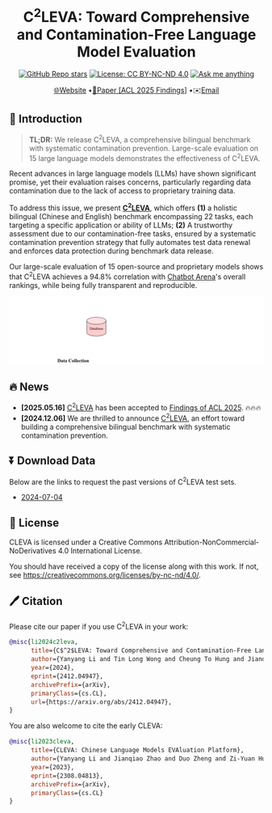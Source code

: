 # <h1 align="center">C<sup>2</sup>LEVA: Toward Comprehensive and Contamination-Free Language Model Evaluation</h1>
<div align="center">

[![GitHub Repo stars](https://img.shields.io/github/stars/Lavi-Lab/C2LEVA)](https://github.com/Lavi-Lab/C2LEVA/stargazers)
[![License: CC BY-NC-ND 4.0](https://img.shields.io/badge/License-CC_BY--NC--ND_4.0-blue.svg)](https://creativecommons.org/licenses/by-nc-nd/4.0/)
[![Ask me anything](https://img.shields.io/badge/Ask%20me-anything-blue.svg)](https://github.com/LaVi-Lab/C2LEVA/issues/new)

[🌐Website](http://www.lavicleva.com/c2leva/)
•[📜Paper \[ACL 2025 Findings\]](https://arxiv.org/abs/2412.04947)
•✉️<a href="mailto:clevaplat@gmail.com">Email</a>

</div>

## 🎯 Introduction

> **TL;DR:** We release C<sup>2</sup>LEVA, a comprehensive bilingual benchmark with systematic contamination prevention. Large-scale evaluation on 15 large language models demonstrates the effectiveness of C<sup>2</sup>LEVA.

Recent advances in large language models (LLMs) have shown significant promise, yet their evaluation raises concerns, particularly regarding data contamination due to the lack of access to proprietary training data.

To address this issue, we present <b><a href="https://arxiv.org/abs/2412.04947">C<sup>2</sup>LEVA</a></b>, which offers **(1)** a holistic bilingual (Chinese and English) benchmark encompassing 22 tasks, each targeting a specific application or ability of LLMs; **(2)** A trustworthy assessment due to our contamination-free tasks, ensured by a systematic contamination prevention strategy that fully automates test data renewal and enforces data protection during benchmark data release.

Our large-scale evaluation of 15 open-source and proprietary models shows that C<sup>2</sup>LEVA achieves a 94.8% correlation with [Chatbot Arena](https://lmarena.ai/?leaderboard)'s overall rankings, while being fully transparent and reproducible.

![Overview](framework.gif)

## 🔥 News

- **\[2025.05.16\]** <a href="https://arxiv.org/abs/2412.04947">C<sup>2</sup>LEVA</a> has been accepted to [Findings of ACL 2025](https://2025.aclweb.org/). 🔥🔥🔥
- **\[2024.12.06\]** We are thrilled to announce <a href="https://arxiv.org/abs/2412.04947">C<sup>2</sup>LEVA</a>, an effort toward building a comprehensive bilingual benchmark with systematic contamination prevention.

## ⏬ Download Data

Below are the links to request the past versions of C<sup>2</sup>LEVA test sets.

- [2024-07-04](https://forms.gle/1Y7pP1SsmSoyhpfC6)

## 🛂 License

CLEVA is licensed under a Creative Commons Attribution-NonCommercial-NoDerivatives 4.0 International License.

You should have received a copy of the license along with this work. If not, see <https://creativecommons.org/licenses/by-nc-nd/4.0/>.

## 🖊️ Citation

Please cite our paper if you use C<sup>2</sup>LEVA in your work:
```bib
@misc{li2024c2leva,
      title={C$^2$LEVA: Toward Comprehensive and Contamination-Free Language Model Evaluation}, 
      author={Yanyang Li and Tin Long Wong and Cheung To Hung and Jianqiao Zhao and Duo Zheng and Ka Wai Liu and Michael R. Lyu and Liwei Wang},
      year={2024},
      eprint={2412.04947},
      archivePrefix={arXiv},
      primaryClass={cs.CL},
      url={https://arxiv.org/abs/2412.04947}, 
}
```

You are also welcome to cite the early CLEVA:
```bib
@misc{li2023cleva,
      title={CLEVA: Chinese Language Models EVAluation Platform}, 
      author={Yanyang Li and Jianqiao Zhao and Duo Zheng and Zi-Yuan Hu and Zhi Chen and Xiaohui Su and Yongfeng Huang and Shijia Huang and Dahua Lin and Michael R. Lyu and Liwei Wang},
      year={2023},
      eprint={2308.04813},
      archivePrefix={arXiv},
      primaryClass={cs.CL}
}
```
